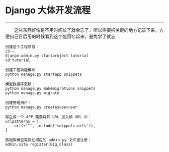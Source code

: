 # Django 大体开发流程
****
&ensp;&ensp;&ensp;&ensp;这些东西好像是不用时间长了就会忘了，所以需要把关键的地方记录下来，方便自己日后用的时候看到这个能回忆起来，避免学了就忘

    创建这个工程项目：
    cd ~
    django-admin.py startproject tutorial
    cd tutorial

    创建工程功能模块：
    python manage.py startapp snippets

    模型数据库更新：
    python manage.py makemigrations snippets
    python manage.py migrate

    创建管理用户：
    python manage.py createsuperuser

    每生成一个 APP 需要将其 URL 加入根 URL 中：
    urlpatterns = [
        url(r'^', include('snippets.urls')),
    ]

    数据库模型需要在相应的 admin.py 文件里注册：
    admin.site.register(Big_Class)